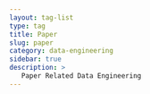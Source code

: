 ```yaml
---
layout: tag-list
type: tag
title: Paper
slug: paper
category: data-engineering
sidebar: true
description: >
   Paper Related Data Engineering
---
```

